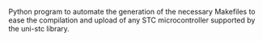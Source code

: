 Python program to automate the generation of the necessary Makefiles to ease the compilation and upload of any STC microcontroller
supported by the uni-stc library.

